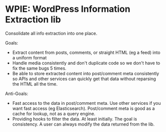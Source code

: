 # WPIE: WordPress Information Extraction lib
Consolidate all info extraction into one place.

Goals:
- Extract content from posts, comments, or straight HTML (eg a feed) into a uniform format
- Handle media consistently and don't duplicate code so we don't have to fix the same bugs 5 times.
- Be able to store extracted content into post/comment meta consistently so APIs and other services can quickly get that data without reparsing the HTML all the time.

Anti-Goals:
- Fast access to the data in post/comment meta. Use other services if you want fast access (eg Elasticsearch). Post/comment meta is good as a cache for lookup, not as a query engine.
- Providing hooks to filter the data. At least initially. The goal is consistency. A user can always modify the data returned from the lib.
